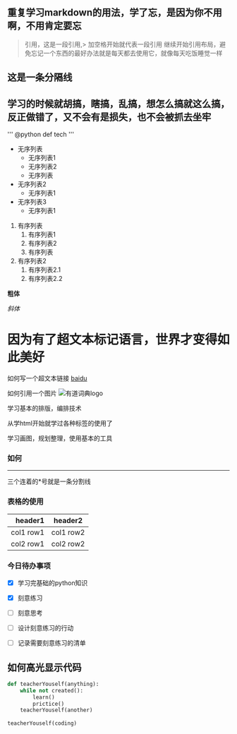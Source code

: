 ## 重复学习markdown的用法，学了忘，是因为你不用啊，不用肯定要忘

> 引用，这是一段引用,> 加空格开始就代表一段引用
继续开始引用布局，避免忘记一个东西的最好办法就是每天都去使用它，就像每天吃饭睡觉一样


## 这是一条分隔线


## 学习的时候就胡搞，瞎搞，乱搞，想怎么搞就这么搞，反正做错了，又不会有是损失，也不会被抓去坐牢

''' 
@python
def tech
'''
- 无序列表
  - 无序列表1
  - 无序列表2
  - 无序列表
- 无序列表2
  - 无序列表1
- 无序列表3
  - 无序列表1

1. 有序列表
   1. 有序列表1
   2. 有序列表2
   3. 有序列表
2. 有序列表2
   1. 有序列表2.1
   2. 有序列表2.2
   
**粗体**

*斜体*


# 因为有了超文本标记语言，世界才变得如此美好

如何写一个超文本链接
[baidu](http://www.baidu.com)


如何引用一个图片
![有道词典logo](http://note.youdao.com/favicon.ico)

学习基本的排版，编排技术

从学html开始就学过各种标签的使用了

学习画图，规划整理，使用基本的工具

### 如何

*** 

三个连着的*号就是一条分割线



### 表格的使用

header1   | header2
---:      | :---:
col1 row1 | col1 row2
col2 row1 | col2 row2


### 今日待办事项
- [X] 学习完基础的python知识
- [X] 刻意练习
- [ ] 刻意思考
- [ ] 设计刻意练习的行动
- [ ] 记录需要刻意练习的清单


## 如何高光显示代码

```python
def teacherYouself(anything):
    while not created():
        learn()
        prictice()
    teacherYouself(another)
    
teacherYouself(coding)
    
```


  










